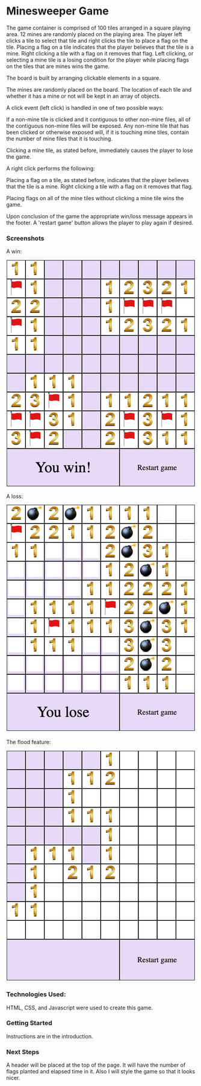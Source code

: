 # Minesweeper Game

The game container is comprised of 100 tiles arranged in a square playing area. 12 mines are randomly placed on the playing area. The player left clicks a tile to select that tile and right clicks the tile to place a flag on the tile. Placing a flag on a tile indicates that the player believes that the tile is a mine. Right clicking a tile with a flag on it removes that flag. Left clicking, or selecting a mine tile is a losing condition for the player while placing flags on the tiles that are mines wins the game.

The board is built by arranging clickable elements in a square.

The mines are randomly placed on the board. The location of each tile and whether it has a mine or not will be kept in an array of objects.

A click event (left click) is handled in one of two possible ways:

If a non-mine tile is clicked and it contiguous to other non-mine files, all of the contiguous non-mine files will be exposed. Any non-mine tile that has been clicked or otherwise exposed will, if it is touching mine tiles, contain the number of mine files that it is touching.

Clicking a mine tile, as stated before, immediately causes the player to lose the game.

A right click performs the following:

Placing a flag on a tile, as stated before, indicates that the player believes that the tile is a mine. Right clicking a tile with a flag on it removes that flag. 

Placing flags on all of the mine tiles without clicking a mine tile wins the game.

Upon conclusion of the game the appropriate win/loss message appears in the footer. A 'restart game' button allows the player to play again if desired.


### Screenshots

A win:

<img src="https://github.com/dmwspace/minesweeper-game/blob/main/imgs/win.png">

A loss:

<img src="https://github.com/dmwspace/minesweeper-game/blob/main/imgs/loss.png">

The flood feature:

<img src="https://github.com/dmwspace/minesweeper-game/blob/main/imgs/flood.png">


### Technologies Used:

HTML, CSS, and Javascript were used to create this game.


### Getting Started

Instructions are in the introduction.


### Next Steps

A header will be placed at the top of the page. It will have the number of flags planted and elapsed time in it. Also I will style the game so that it looks nicer.